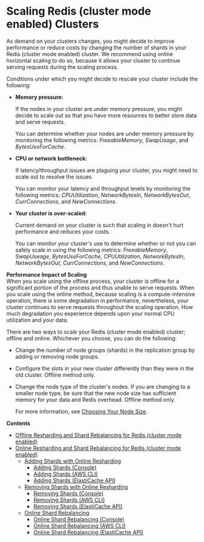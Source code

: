 # Scaling Redis \(cluster mode enabled\) Clusters<a name="scaling-redis-cluster-mode-enabled"></a>

As demand on your clusters changes, you might decide to improve performance or reduce costs by changing the number of shards in your Redis \(cluster mode enabled\) cluster\. We recommend using online horizontal scaling to do so, because it allows your cluster to continue serving requests during the scaling process\.

Conditions under which you might decide to rescale your cluster include the following:
+ **Memory pressure:**

  If the nodes in your cluster are under memory pressure, you might decide to scale out so that you have more resources to better store data and serve requests\.

  You can determine whether your nodes are under memory pressure by monitoring the following metrics: *FreeableMemory*, *SwapUsage*, and *BytesUseForCache*\.
+ **CPU or network bottleneck:**

  If latency/throughput issues are plaguing your cluster, you might need to scale out to resolve the issues\.

  You can monitor your latency and throughput levels by monitoring the following metrics: *CPUUtilization*, *NetworkBytesIn*, *NetworkBytesOut*, *CurrConnections*, and *NewConnections*\.
+ **Your cluster is over\-scaled:**

  Current demand on your cluster is such that scaling in doesn't hurt performance and reduces your costs\.

  You can monitor your cluster's use to determine whether or not you can safely scale in using the following metrics: *FreeableMemory*, *SwapUseage*, *BytesUseForCache*, *CPUUtilization*, *NetworkBytesIn*, *NetworkBytesOut*, *CurrConnections*, and *NewConnections*\.

**Performance Impact of Scaling**  
When you scale using the offline process, your cluster is offline for a significant portion of the process and thus unable to serve requests\. When you scale using the online method, because scaling is a compute\-intensive operation, there is some degradation in performance, nevertheless, your cluster continues to serve requests throughout the scaling operation\. How much degradation you experience depends upon your normal CPU utilization and your data\.

There are two ways to scale your Redis \(cluster mode enabled\) cluster; offline and online\. Whichever you choose, you can do the following:
+ Change the number of node groups \(shards\) in the replication group by adding or removing node groups\.
+ Configure the slots in your new cluster differently than they were in the old cluster\. Offline method only\.
+ Change the node type of the cluster's nodes\. If you are changing to a smaller node type, be sure that the new node size has sufficient memory for your data and Redis overhead\. Offline method only\.

  For more information, see [Choosing Your Node Size](nodes-select-size.md#CacheNodes.SelectSize)\.

**Contents**
+ [Offline Resharding and Shard Rebalancing for Redis \(cluster mode enabled\)](redis-cluster-resharding-offline.md)
+ [Online Resharding and Shard Rebalancing for Redis \(cluster mode enabled\)](redis-cluster-resharding-online.md)
  + [Adding Shards with Online Resharding](redis-cluster-resharding-online.md#redis-cluster-resharding-online-add)
    + [Adding Shards \(Console\)](redis-cluster-resharding-online.md#redis-cluster-resharding-online-add-console)
    + [Adding Shards \(AWS CLI\)](redis-cluster-resharding-online.md#redis-cluster-resharding-online-add-cli)
    + [Adding Shards \(ElastiCache API\)](redis-cluster-resharding-online.md#redis-cluster-resharding-online-add-api)
  + [Removing Shards with Online Resharding](redis-cluster-resharding-online.md#redis-cluster-resharding-online-remove)
    + [Removing Shards \(Console\)](redis-cluster-resharding-online.md#redis-cluster-resharding-online-remove-console)
    + [Removing Shards \(AWS CLI\)](redis-cluster-resharding-online.md#redis-cluster-resharding-online-remove-cli)
    + [Removing Shards \(ElastiCache API\)](redis-cluster-resharding-online.md#redis-cluster-resharding-online-remove-api)
  + [Online Shard Rebalancing](redis-cluster-resharding-online.md#redis-cluster-resharding-online-rebalance)
    + [Online Shard Rebalancing \(Console\)](redis-cluster-resharding-online.md#redis-cluster-resharding-online-rebalance-console)
    + [Online Shard Rebalancing \(AWS CLI\)](redis-cluster-resharding-online.md#redis-cluster-resharding-online-rebalance-cli)
    + [Online Shard Rebalancing \(ElastiCache API\)](redis-cluster-resharding-online.md#redis-cluster-resharding-online-rebalance-api)